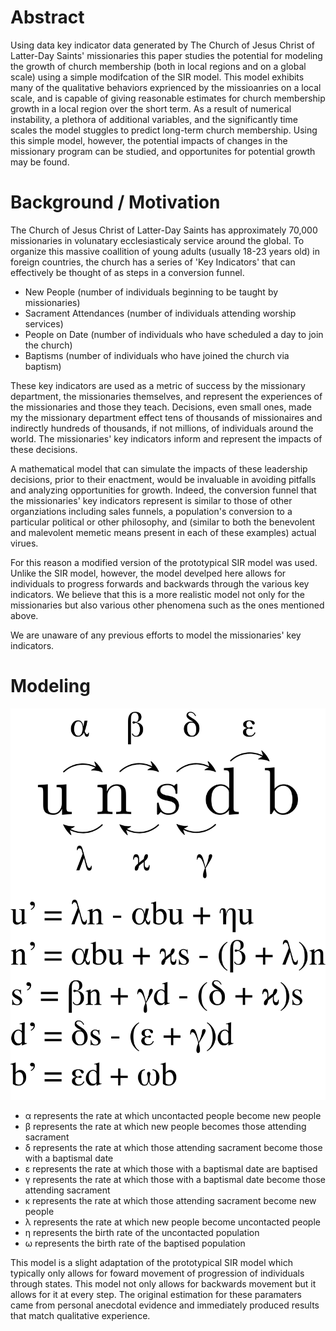 # Abstract

Using data key indicator data generated by The Church of Jesus Christ of Latter-Day Saints' missionaries this paper studies the potential for modeling the growth of church membership (both in local regions and on a global scale) using a simple modifcation of the SIR model. This model exhibits many of the qualitative behaviors exprienced by the missioanries on a local scale, and is capable of giving reasonable estimates for church membership growth in a local region over the short term. As a result of numerical instability, a plethora of additional variables, and the significantly time scales the model stuggles to predict long-term church membership. Using this simple model, however, the potential impacts of changes in the missionary program can be studied, and opportunites for potential growth may be found.

# Background / Motivation

The Church of Jesus Christ of Latter-Day Saints has approximately 70,000 missionaries in volunatary ecclesiasticaly service around the global. To organize this massive coallition of young adults (usually 18-23 years old) in foreign countries, the church has a series of 'Key Indicators' that can effectively be thought of as steps in a conversion funnel.

- New People (number of individuals beginning to be taught by missionaries)
- Sacrament Attendances (number of individuals attending worship services)
- People on Date (number of individuals who have scheduled a day to join the church)
- Baptisms (number of individuals who have joined the church via baptism)

These key indicators are used as a metric of success by the missionary department, the missionaries themselves, and represent the experiences of the missionaries and those they teach. Decisions, even small ones, made my the missionary department effect tens of thousands of missionaires and indirectly hundreds of thousands, if not millions, of individuals around the world. The missionaries' key indicators inform and represent the impacts of these decisions.

A mathematical model that can simulate the impacts of these leadership decisions, prior to their enactment, would be invaluable in avoiding pitfalls and analyzing opportunities for growth. Indeed, the conversion funnel that the missionaries' key indicators represent is similar to those of other organziations including sales funnels, a population's conversion to a particular political or other philosophy, and (similar to both the benevolent and malevolent memetic means present in each of these examples) actual virues.

For this reason a modified version of the prototypical SIR model was used. Unlike the SIR model, however, the model develped here allows for individuals to progress forwards and backwards through the various key indicators. We believe that this is a more realistic model not only for the missionaries but also various other phenomena such as the ones mentioned above.

We are unaware of any previous efforts to model the missionaries' key indicators.

# Modeling

![My Image](Diagrams.png)

- α represents the rate at which uncontacted people become new people
- β represents the rate at which new people becomes those attending sacrament
- δ represents the rate at which those attending sacrament become those with a baptismal date 
- ε represents the rate at which those with a baptismal date are baptised
- γ represents the rate at which those with a baptismal date become those attending sacrament
- κ represents the rate at which those attending sacrament become new people
- λ represents the rate at which new people become uncontacted people
- η represents the birth rate of the uncontacted population
- ω represents the birth rate of the baptised population

This model is a slight adaptation of the prototypical SIR model which typically only allows for foward movement of progression of individuals through states. This model not only allows for backwards movement but it allows for it at every step. The original estimation for these paramaters came from personal anecdotal evidence and immediately produced results that match qualitative experience.



